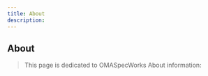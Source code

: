 ```yaml
---
title: About
description:
---
```

## About
> This page is dedicated to OMASpecWorks About information: